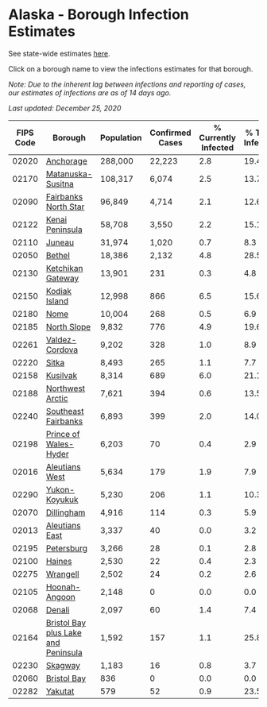 # Alaska - Borough Infection Estimates

See state-wide estimates [here](/infections/us-ak).

Click on a borough name to view the infections estimates for that borough.

*Note: Due to the inherent lag between infections and reporting of cases, our estimates of infections are as of 14 days ago.*

*Last updated: December 25, 2020*

|   FIPS Code |                                                                    Borough |   Population |   Confirmed Cases |   % Currently Infected |   % Total Infected |
|-------------|----------------------------------------------------------------------------|--------------|-------------------|------------------------|--------------------|
|       02020 |                                                     [Anchorage](anchorage) |      288,000 |            22,223 |                    2.8 |               19.4 |
|       02170 |                                     [Matanuska-Susitna](matanuska-susitna) |      108,317 |             6,074 |                    2.5 |               13.7 |
|       02090 |                               [Fairbanks North Star](fairbanks-north-star) |       96,849 |             4,714 |                    2.1 |               12.6 |
|       02122 |                                         [Kenai Peninsula](kenai-peninsula) |       58,708 |             3,550 |                    2.2 |               15.1 |
|       02110 |                                                           [Juneau](juneau) |       31,974 |             1,020 |                    0.7 |                8.3 |
|       02050 |                                                           [Bethel](bethel) |       18,386 |             2,132 |                    4.8 |               28.5 |
|       02130 |                                     [Ketchikan Gateway](ketchikan-gateway) |       13,901 |               231 |                    0.3 |                4.8 |
|       02150 |                                             [Kodiak Island](kodiak-island) |       12,998 |               866 |                    6.5 |               15.6 |
|       02180 |                                                               [Nome](nome) |       10,004 |               268 |                    0.5 |                6.9 |
|       02185 |                                                 [North Slope](north-slope) |        9,832 |               776 |                    4.9 |               19.6 |
|       02261 |                                           [Valdez-Cordova](valdez-cordova) |        9,202 |               328 |                    1.0 |                8.9 |
|       02220 |                                                             [Sitka](sitka) |        8,493 |               265 |                    1.1 |                7.7 |
|       02158 |                                                       [Kusilvak](kusilvak) |        8,314 |               689 |                    6.0 |               21.1 |
|       02188 |                                       [Northwest Arctic](northwest-arctic) |        7,621 |               394 |                    0.6 |               13.5 |
|       02240 |                                 [Southeast Fairbanks](southeast-fairbanks) |        6,893 |               399 |                    2.0 |               14.0 |
|       02198 |                             [Prince of Wales-Hyder](prince-of-wales-hyder) |        6,203 |                70 |                    0.4 |                2.9 |
|       02016 |                                           [Aleutians West](aleutians-west) |        5,634 |               179 |                    1.9 |                7.9 |
|       02290 |                                             [Yukon-Koyukuk](yukon-koyukuk) |        5,230 |               206 |                    1.1 |               10.3 |
|       02070 |                                                   [Dillingham](dillingham) |        4,916 |               114 |                    0.3 |                5.9 |
|       02013 |                                           [Aleutians East](aleutians-east) |        3,337 |                40 |                    0.0 |                3.2 |
|       02195 |                                                   [Petersburg](petersburg) |        3,266 |                28 |                    0.1 |                2.8 |
|       02100 |                                                           [Haines](haines) |        2,530 |                22 |                    0.4 |                2.3 |
|       02275 |                                                       [Wrangell](wrangell) |        2,502 |                24 |                    0.2 |                2.6 |
|       02105 |                                             [Hoonah-Angoon](hoonah-angoon) |        2,148 |                 0 |                    0.0 |                0.0 |
|       02068 |                                                           [Denali](denali) |        2,097 |                60 |                    1.4 |                7.4 |
|       02164 | [Bristol Bay plus Lake and Peninsula](bristol-bay-plus-lake-and-peninsula) |        1,592 |               157 |                    1.1 |               25.8 |
|       02230 |                                                         [Skagway](skagway) |        1,183 |                16 |                    0.8 |                3.7 |
|       02060 |                                                 [Bristol Bay](bristol-bay) |          836 |                 0 |                    0.0 |                0.0 |
|       02282 |                                                         [Yakutat](yakutat) |          579 |                52 |                    0.9 |               23.5 |